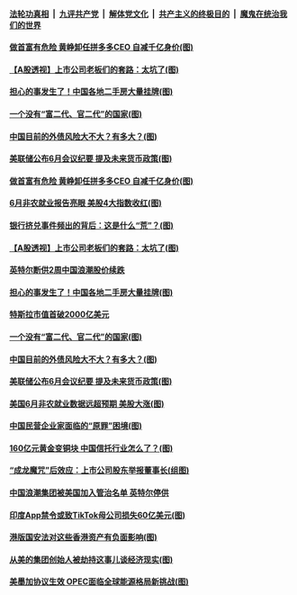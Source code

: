 

####  [法轮功真相](../../../../basic/blob/master/README.md?t=07031231) &nbsp;|&nbsp; [九评共产党](../../../../9ping.md/blob/master/README.md?t=07031231) &nbsp;|&nbsp; [解体党文化](../../../../jtdwh.md/blob/master/README.md?t=07031231)  &nbsp;|&nbsp; [共产主义的终极目的](../../../../gczydzjmd.md/blob/master/README.md?t=07031231) &nbsp;|&nbsp; [魔鬼在统治我们的世界](../../../../mgztzwmdsj.md/blob/master/README.md?t=07031231) 

#### [做首富有危险 黄峥卸任拼多多CEO 自减千亿身价(图)](../pages/p5/938505.md?t=07031231) 

#### [【A股透视】上市公司老板们的套路：太坑了(图)](../pages/p5/938506.md?t=07031231) 

#### [担心的事发生了！中国各地二手房大量挂牌(图)](../pages/p5/938466.md?t=07031231) 

#### [一个没有“富二代、官二代”的国家(图)](../pages/p5/938500.md?t=07031231) 

#### [中国目前的外债风险大不大？有多大？(图)](../pages/p5/938499.md?t=07031231) 

#### [美联储公布6月会议纪要 提及未来货币政策(图)](../pages/p5/938461.md?t=07031231) 

#### [做首富有危险 黄峥卸任拼多多CEO 自减千亿身价(图)](../pages/p5/938505.md?t=07031231) 

#### [6月非农就业报告亮眼 美股4大指数收红(图)](../pages/p5/938531.md?t=07031231) 

#### [银行挤兑事件频出的背后：这是什么“荒”？(图)](../pages/p5/938496.md?t=07031231) 

#### [【A股透视】上市公司老板们的套路：太坑了(图)](../pages/p5/938506.md?t=07031231) 

#### [英特尔断供2周中国浪潮股价续跌](../pages/p5/938508.md?t=07031231) 

#### [担心的事发生了！中国各地二手房大量挂牌(图)](../pages/p5/938466.md?t=07031231) 

#### [特斯拉市值首破2000亿美元](../pages/p5/938503.md?t=07031231) 

#### [一个没有“富二代、官二代”的国家(图)](../pages/p5/938500.md?t=07031231) 

#### [中国目前的外债风险大不大？有多大？(图)](../pages/p5/938499.md?t=07031231) 

#### [美联储公布6月会议纪要 提及未来货币政策(图)](../pages/p5/938461.md?t=07031231) 

#### [美国6月非农就业数据远超预期 美股大涨(图)](../pages/p5/938460.md?t=07031231) 

#### [中国民营企业家面临的“原罪”困境(图)](../pages/p5/938453.md?t=07031231) 


#### [160亿元黄金变铜块 中国信托行业怎么了？(图)](../pages/p5/938358.md?t=07031231) 

#### [“成龙魔咒”后效应：上市公司股东举报董事长(组图)](../pages/p5/938368.md?t=07031231) 

#### [中国浪潮集团被美国加入管治名单 英特尔停供](../pages/p5/938365.md?t=07031231) 

#### [印度App禁令或致TikTok母公司损失60亿美元(图)](../pages/p5/938364.md?t=07031231) 

#### [港版国安法对这些香港资产有负面影响(图)](../pages/p5/938357.md?t=07031231) 

#### [从美的集团创始人被劫持这事儿谈经济现实(图)](../pages/p5/938344.md?t=07031231) 

#### [美墨加协议生效 OPEC面临全球能源格局新挑战(图)](../pages/p5/938340.md?t=07031231) 

